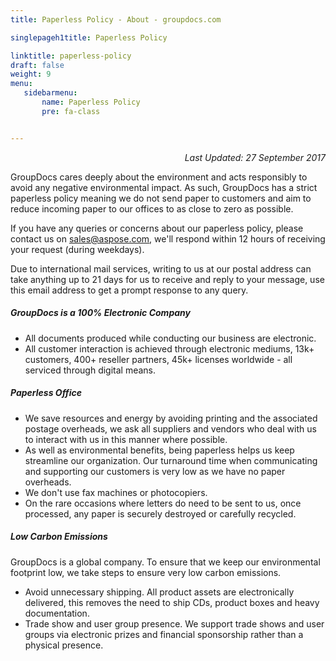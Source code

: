 ```yaml
---
title: Paperless Policy - About - groupdocs.com

singlepageh1title: Paperless Policy

linktitle: paperless-policy
draft: false
weight: 9
menu:
   sidebarmenu: 
       name: Paperless Policy
       pre: fa-class


---
```



<div class="box1">
<p style="text-align: right;"><em>Last Updated: 27 September 2017</em></p>
<p>GroupDocs cares deeply about the environment and acts responsibly to avoid any negative environmental impact. As such, GroupDocs has a strict paperless policy meaning we do not send paper to customers and aim to reduce incoming paper to our offices to as close to zero as possible.</p>
<p>If you have any queries or concerns about our paperless policy, please contact us on <span id="cloakaf004d57758ae747e33e412bf2033ae2"><a href="mailto:sales@aspose.com" rel="alternate">sales@aspose.com</a></span>, we'll respond within 12 hours of receiving your request (during weekdays).</p>
<p>Due to international mail services, writing to us at our postal address can take anything up to 21 days for us to receive and reply to your message, use this email address to get a prompt response to any query.</p>
</div>
<div class="box1">
<h5>GroupDocs is a 100% Electronic Company</h5>
<ul class="content">
<li>All documents produced while conducting our business are electronic.</li>
<li>All customer interaction is achieved through electronic mediums, 13k+ customers, 400+ reseller partners, 45k+ licenses worldwide - all serviced through digital means.</li>
</ul>
</div>
<div class="box1">
<h5>Paperless Office</h5>
<ul class="content">
<li>We save resources and energy by avoiding printing and the associated postage overheads, we ask all suppliers and vendors who deal with us to interact with us in this manner where possible.</li>
<li>As well as environmental benefits, being paperless helps us keep streamline our organization. Our turnaround time when communicating and supporting our customers is very low as we have no paper overheads.</li>
<li>We don't use fax machines or photocopiers.</li>
<li>On the rare occasions where letters do need to be sent to us, once processed, any paper is securely destroyed or carefully recycled.</li>
</ul>
</div>
<div class="box1">
<h5>Low Carbon Emissions</h5>
<p>GroupDocs is a global company. To ensure that we keep our environmental footprint low, we take steps to ensure very low carbon emissions.</p>
<ul class="content">
<li>Avoid unnecessary shipping. All product assets are electronically delivered, this removes the need to ship CDs, product boxes and heavy documentation.</li>
<li>Trade show and user group presence. We support trade shows and user groups via electronic prizes and financial sponsorship rather than a physical presence.</li>
</ul>
</div>
